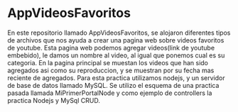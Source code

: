 # AppVideosFavoritos
En este repositorio llamado AppVideosFavoritos, se alojaron diferentes tipos de archivos que nos ayuda a crear una pagina web sobre
videos favoritos de youtube. Esta pagina web podemos agregar videos(link de youtube embebido), le damos un nombre al video, al igual
que ponemos cual es su categoria. En la pagina principal se muestan los videos que han sido agregados asi como su reproduccion,
y se muestran por su fecha mas reciente de agregados.
Para esta practica utilizamos nodejs, y un servidor de base de datos llamado MySQL.
Se utilizo el esquema de una practica pasada llamada MiPrimerPortalNode y como ejemplo de controllers la practica Nodejs y MySql CRUD.
